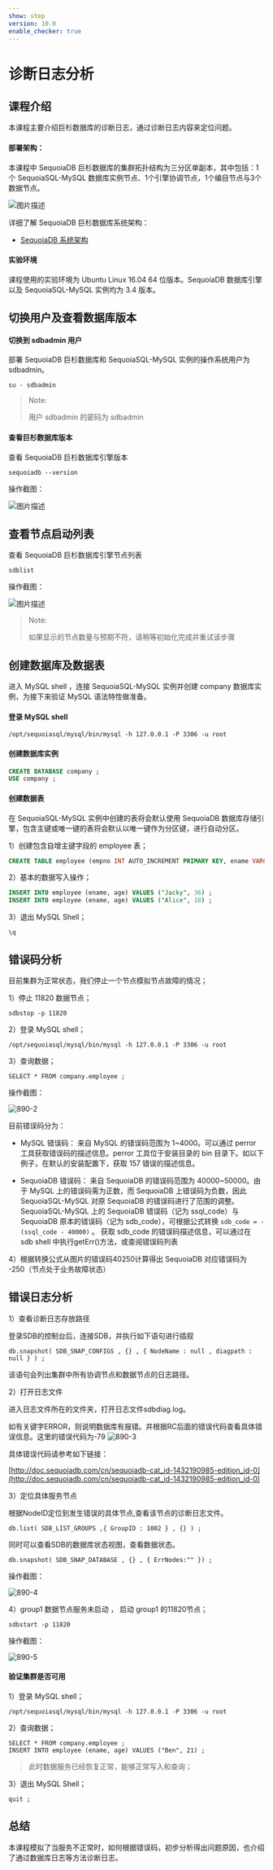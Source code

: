 ```yaml
---
show: step
version: 10.0
enable_checker: true
---
```


# 诊断日志分析

## 课程介绍

本课程主要介绍巨杉数据库的诊断日志，通过诊断日志内容来定位问题。

#### 部署架构：
本课程中 SequoiaDB 巨杉数据库的集群拓扑结构为三分区单副本，其中包括：1个 SequoiaSQL-MySQL 数据库实例节点、1个引擎协调节点，1个编目节点与3个数据节点。

![图片描述](https://doc.shiyanlou.com/courses/1469/1207281/8d88e6faed223a26fcdc66fa2ef8d3c5)

详细了解 SequoiaDB 巨杉数据库系统架构：
* [SequoiaDB 系统架构](http://doc.sequoiadb.com/cn/sequoiadb-cat_id-1519649201-edition_id-0)

#### 实验环境
课程使用的实验环境为 Ubuntu Linux 16.04 64 位版本。SequoiaDB 数据库引擎以及 SequoiaSQL-MySQL 实例均为 3.4 版本。


## 切换用户及查看数据库版本

#### 切换到 sdbadmin 用户

部署 SequoiaDB 巨杉数据库和 SequoiaSQL-MySQL 实例的操作系统用户为 sdbadmin。
```
su - sdbadmin
```
>Note:
>
>用户 sdbadmin 的密码为 sdbadmin

#### 查看巨杉数据库版本

查看 SequoiaDB 巨杉数据库引擎版本

```
sequoiadb --version
```
操作截图：

![图片描述](https://doc.shiyanlou.com/courses/1469/1207281/b4082b0d6d6bdf89d229aa713a53759d)

## 查看节点启动列表

查看 SequoiaDB 巨杉数据库引擎节点列表

```
sdblist 
```

操作截图：

![图片描述](https://doc.shiyanlou.com/courses/1469/1207281/02fcaa58ac27e91688ead137fa748d6e)

>Note:
>
>如果显示的节点数量与预期不符，请稍等初始化完成并重试该步骤


## 创建数据库及数据表

进入 MySQL shell ，连接 SequoiaSQL-MySQL 实例并创建 company 数据库实例，为接下来验证 MySQL 语法特性做准备。

#### 登录 MySQL shell 

```
/opt/sequoiasql/mysql/bin/mysql -h 127.0.0.1 -P 3306 -u root
```

#### 创建数据库实例

```sql
CREATE DATABASE company ;
USE company ;
```

#### 创建数据表
在 SequoiaSQL-MySQL 实例中创建的表将会默认使用 SequoiaDB 数据库存储引擎，包含主键或唯一键的表将会默认以唯一键作为分区键，进行自动分区。


1）创建包含自增主键字段的 employee 表；

```sql
CREATE TABLE employee (empno INT AUTO_INCREMENT PRIMARY KEY, ename VARCHAR(128), age INT) ;
```

2）基本的数据写入操作；

```sql
INSERT INTO employee (ename, age) VALUES ("Jacky", 36) ;
INSERT INTO employee (ename, age) VALUES ("Alice", 18) ;
```

3）退出 MySQL Shell；

```
\q
```

## 错误码分析
目前集群为正常状态，我们停止一个节点模拟节点故障的情况；

1）停止 11820 数据节点；
```
sdbstop -p 11820
```


2）登录 MySQL shell；

```
/opt/sequoiasql/mysql/bin/mysql -h 127.0.0.1 -P 3306 -u root
```

3）查询数据；

```
SELECT * FROM company.employee ;
```

操作截图：

 ![890-2](https://doc.shiyanlou.com/courses/1544/1207281/bd861250a00edf84f6a85d90d71965bf)

目前错误码分为：
- MySQL 错误码：
 来自 MySQL 的错误码范围为 1~4000。可以通过 perror 工具获取错误码的描述信息。perror 工具位于安装目录的 bin 目录下。如以下例子，在默认的安装配置下，获取 157 错误的描述信息。
 
- SequoiaDB 错误码：
来自 SequoiaDB 的错误码范围为 40000~50000。由于 MySQL 上的错误码需为正数，而 SequoiaDB 上错误码为负数，因此 SequoiaSQL-MySQL 对原 SequoiaDB 的错误码进行了范围的调整。SequoiaSQL-MySQL 上的 SequoiaDB 错误码（记为 ssql_code）与 SequoiaDB 原本的错误码（记为 sdb_code），可根据公式转换 `sdb_code = -(ssql_code - 40000)` 。 获取 sdb_code 的错误码描述信息，可以通过在 sdb shell 中执行getErr(<error code>)方法，或查阅错误码列表



4）根据转换公式从图片的错误码40250计算得出 SequoiaDB 对应错误码为 -250（节点处于业务故障状态）




## 错误日志分析

1）查看诊断日志存放路径

登录SDB的控制台后，连接SDB，并执行如下语句进行插叙

```
db.snapshot( SDB_SNAP_CONFIGS , {} , { NodeName : null , diagpath : null } ) ;
```

该语句会列出集群中所有协调节点和数据节点的日志路径。

2）打开日志文件

进入日志文件所在的文件夹，打开日志文件sdbdiag.log。

如有关键字ERROR，则说明数据库有报错。并根据RC后面的错误代码查看具体错误信息。这里的错误代码为-79
![890-3](https://doc.shiyanlou.com/courses/1544/1207281/8634618fe0663b59cec305a0fbeed609)

具体错误代码请参考如下链接：

[http://doc.sequoiadb.com/cn/sequoiadb-cat_id-1432190985-edition_id-0](http://doc.sequoiadb.com/cn/sequoiadb-cat_id-1432190985-edition_id-0)

3）定位具体服务节点

根据NodeID定位到发生错误的具体节点,查看该节点的诊断日志文件。

```
db.list( SDB_LIST_GROUPS ,{ GroupID : 1002 } , {} ) ;
```

同时可以查看SDB的数据库状态视图，查看数据状态。

```
db.snapshot( SDB_SNAP_DATABASE , {} , { ErrNodes:"" }) ;
```

操作截图：

 ![890-4](https://doc.shiyanlou.com/courses/1544/1207281/96bf2513d7bea30ad90f03ab62500992)

4）group1 数据节点服务未启动 ， 启动 group1 的11820节点；

```
sdbstart -p 11820
```

操作截图：

 ![890-5](https://doc.shiyanlou.com/courses/1544/1207281/de698eb2bc1e7af0184ae850f967731f)

#### 验证集群是否可用
1）登录 MySQL shell；

```
/opt/sequoiasql/mysql/bin/mysql -h 127.0.0.1 -P 3306 -u root
```

2）查询数据；

```
SELECT * FROM company.employee ;
INSERT INTO employee (ename, age) VALUES ("Ben", 21) ;
```
> 此时数据服务已经恢复正常，能够正常写入和查询；

3）退出 MySQL Shell；
```
quit ;
```

## 总结

本课程模拟了当服务不正常时，如何根据错误码，初步分析得出问题原因，也介绍了通过数据库日志等方法诊断日志。
